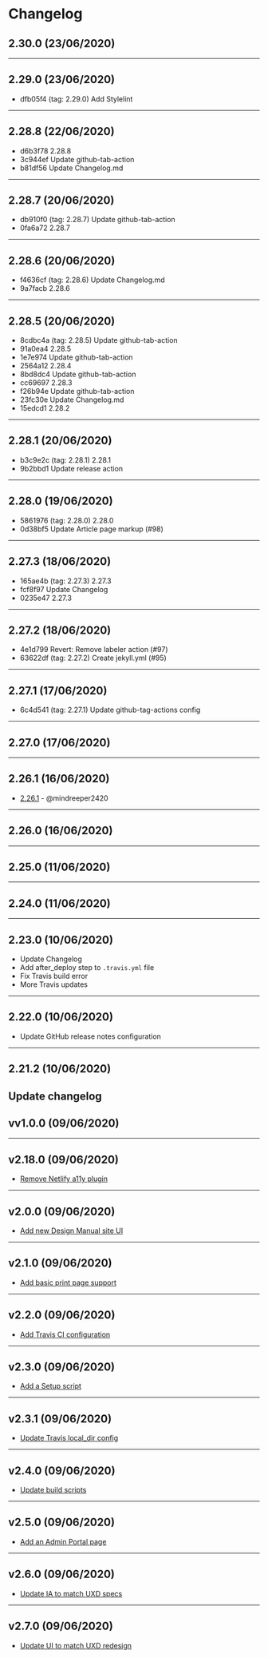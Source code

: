 # Changelog

## 2.30.0 (23/06/2020)

---

## 2.29.0 (23/06/2020)
* dfb05f4 (tag: 2.29.0) Add Stylelint
---

## 2.28.8 (22/06/2020)
* d6b3f78 2.28.8
* 3c944ef Update github-tab-action
* b81df56 Update Changelog.md
---

## 2.28.7 (20/06/2020)
* db910f0 (tag: 2.28.7) Update github-tab-action
* 0fa6a72 2.28.7
---

## 2.28.6 (20/06/2020)
* f4636cf (tag: 2.28.6) Update Changelog.md
* 9a7facb 2.28.6
---

## 2.28.5 (20/06/2020)
* 8cdbc4a (tag: 2.28.5) Update github-tab-action
* 91a0ea4 2.28.5
* 1e7e974 Update github-tab-action
* 2564a12 2.28.4
* 8bd8dc4 Update github-tab-action
* cc69697 2.28.3
* f26b94e Update github-tab-action
* 23fc30e Update Changelog.md
* 15edcd1 2.28.2
---

## 2.28.1 (20/06/2020)
* b3c9e2c (tag: 2.28.1) 2.28.1
* 9b2bbd1 Update release action
---

## 2.28.0 (19/06/2020)
* 5861976 (tag: 2.28.0) 2.28.0
* 0d38bf5 Update Article page markup (#98)
---

## 2.27.3 (18/06/2020)
* 165ae4b (tag: 2.27.3) 2.27.3
* fcf8f97 Update Changelog
* 0235e47 2.27.3
---

## 2.27.2 (18/06/2020)
* 4e1d799 Revert: Remove labeler action (#97)
* 63622df (tag: 2.27.2) Create jekyll.yml (#95)
---

## 2.27.1 (17/06/2020)
* 6c4d541 (tag: 2.27.1) Update github-tag-actions config
---

## 2.27.0 (17/06/2020)

---

## 2.26.1 (16/06/2020)
- [2.26.1](https://github.com/redhat-developer/design-manual/commit/caadb5ad922d52a54a27438d62e8fb2303c2f520) - @mindreeper2420

---

## 2.26.0 (16/06/2020)

---

## 2.25.0 (11/06/2020)

---

## 2.24.0 (11/06/2020)

---

## 2.23.0 (10/06/2020)
- Update Changelog
- Add after_deploy step to `.travis.yml` file
- Fix Travis build error
- More Travis updates
---

## 2.22.0 (10/06/2020)
- Update GitHub release notes configuration
---

## 2.21.2 (10/06/2020)
Update changelog
---

## vv1.0.0 (09/06/2020)


---

## v2.18.0 (09/06/2020)
- [Remove Netlify a11y plugin](https://github.com/redhat-developer/design-manual/commit/ec19cebedab5aa63d2d0416ad808dac3ba0c2476)
---

## v2.0.0 (09/06/2020)
- [Add new Design Manual site UI](https://github.com/redhat-developer/design-manual/commit/5aed705f70a710d5dc96b44afcbb729b9b1eb845)
---

## v2.1.0 (09/06/2020)
- [Add basic print page support](https://github.com/redhat-developer/design-manual/commit/d6bd381e9958c426dddbaa58f9c4a31804cfead1)
---

## v2.2.0 (09/06/2020)
- [Add Travis CI configuration](https://github.com/redhat-developer/design-manual/commit/15e31994304871e7d79acecf83d4cabc1b98ffbf)
---

## v2.3.0 (09/06/2020)
- [Add a Setup script](https://github.com/redhat-developer/design-manual/commit/d31d51727ec333bb3d152b385718ba7cf9db0893)
---

## v2.3.1 (09/06/2020)
- [Update Travis local_dir config](https://github.com/redhat-developer/design-manual/commit/fce75a69f05bfce830b0a004c48236013510f0f5)
---

## v2.4.0 (09/06/2020)
- [Update build scripts](https://github.com/redhat-developer/design-manual/commit/3078d71e99e20f8a0a83b4e8f19b46f0319772fd)
---

## v2.5.0 (09/06/2020)
- [Add an Admin Portal page](https://github.com/redhat-developer/design-manual/commit/7707e9166bd3594a187021a40682f23f44b5007d)
---

## v2.6.0 (09/06/2020)
- [Update IA to match UXD specs](https://github.com/redhat-developer/design-manual/commit/87614f74265e313b6c13e2826cc3e8e9c46457e4)
---

## v2.7.0 (09/06/2020)
- [Update UI to match UXD redesign](https://github.com/redhat-developer/design-manual/commit/92c74ac2db8d18dd03f91eba2c62553c6d0ba2ac)